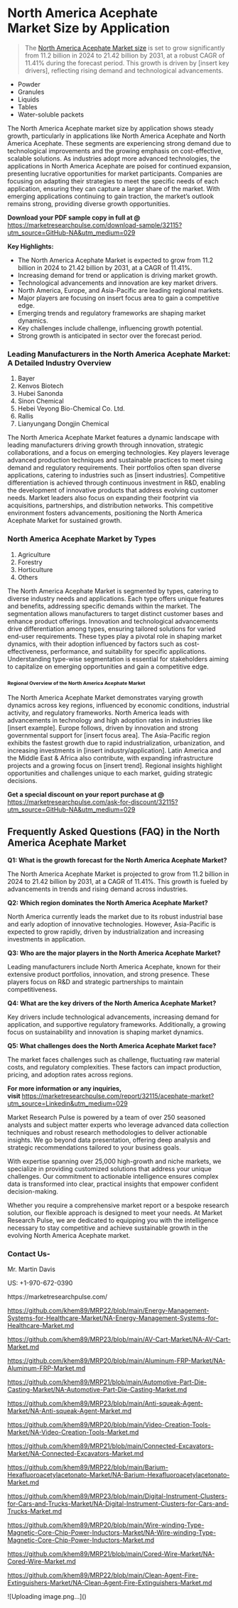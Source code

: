 <h1>North America Acephate Market&nbsp;Size by Application</h1><blockquote><p>The <a href="https://marketresearchpulse.com/download-sample/32115?utm_source=GitHub-NA&amp;utm_medium=029">North America Acephate Market size</a> is set to grow significantly from 11.2 billion in 2024 to 21.42 billion by 2031, at a robust CAGR of 11.41% during the forecast period. This growth is driven by [insert key drivers], reflecting rising demand and technological advancements.</p></blockquote><ul><li>Powder<li> Granules<li> Liquids<li> Tables<li> Water-soluble packets</li></ul><p>The North America Acephate market size by application shows steady growth, particularly in applications like North America Acephate and North America Acephate. These segments are experiencing strong demand due to technological improvements and the growing emphasis on cost-effective, scalable solutions. As industries adopt more advanced technologies, the applications in North America Acephate are poised for continued expansion, presenting lucrative opportunities for market participants. Companies are focusing on adapting their strategies to meet the specific needs of each application, ensuring they can capture a larger share of the market. With emerging applications continuing to gain traction, the market’s outlook remains strong, providing diverse growth opportunities.</p><p><strong>Download your PDF sample copy in full at @ </strong><a href="https://marketresearchpulse.com/download-sample/32115?utm_source=GitHub-NA&amp;utm_medium=029">https://marketresearchpulse.com/download-sample/32115?utm_source=GitHub-NA&amp;utm_medium=029</a></p><p><strong>Key Highlights: </strong></p><ul><li>The North America Acephate Market is expected to grow from 11.2 billion in 2024 to 21.42 billion by 2031, at a CAGR of 11.41%.</li><li>Increasing demand for trend or application is driving market growth.</li><li>Technological advancements and innovation are key market drivers.</li><li>North America, Europe, and Asia-Pacific are leading regional markets.</li><li>Major players are focusing on insert focus area to gain a competitive edge.</li><li>Emerging trends and regulatory frameworks are shaping market dynamics.</li><li>Key challenges include challenge, influencing growth potential.</li><li>Strong growth is anticipated in sector over the forecast period.</li></ul><h3>Leading Manufacturers in the North America Acephate Market: A Detailed Industry Overview</h3><ol><li>Bayer</li><li>Kenvos Biotech</li><li>Hubei Sanonda</li><li>Sinon Chemical</li><li>Hebei Veyong Bio-Chemical Co. Ltd.</li><li>Rallis</li><li>Lianyungang Dongjin Chemical</li></ol><div class="flex max-w-full flex-col flex-grow"><div class="min-h-8 text-message flex w-full flex-col items-end gap-2 whitespace-normal break-words [.text-message+&amp;]:mt-5" dir="auto" data-message-author-role="assistant" data-message-id="fd8432e4-4910-450d-b182-61b7bfb0a01f" data-message-model-slug="gpt-4o"><div class="flex w-full flex-col gap-1 empty:hidden first:pt-[3px]"><div class="markdown prose w-full break-words dark:prose-invert light"><p>The North America Acephate Market features a dynamic landscape with leading manufacturers driving growth through innovation, strategic collaborations, and a focus on emerging technologies. Key players leverage advanced production techniques and sustainable practices to meet rising demand and regulatory requirements. Their portfolios often span diverse applications, catering to industries such as [insert industries]. Competitive differentiation is achieved through continuous investment in R&amp;D, enabling the development of innovative products that address evolving customer needs. Market leaders also focus on expanding their footprint via acquisitions, partnerships, and distribution networks. This competitive environment fosters advancements, positioning the North America Acephate Market for sustained growth.</p></div></div></div></div><h3>North America Acephate Market by Types</h3><ol><li>Agriculture<li> Forestry<li> Horticulture<li> Others</li></ol><div class="flex max-w-full flex-col flex-grow"><div class="min-h-8 text-message flex w-full flex-col items-end gap-2 whitespace-normal break-words [.text-message+&amp;]:mt-5" dir="auto" data-message-author-role="assistant" data-message-id="084470be-0bb7-4664-bddf-5156b4f41249" data-message-model-slug="gpt-4o-mini"><div class="flex w-full flex-col gap-1 empty:hidden first:pt-[3px]"><div class="markdown prose w-full break-words dark:prose-invert light"><p>The North America Acephate Market is segmented by types, catering to diverse industry needs and applications. Each type offers unique features and benefits, addressing specific demands within the market. The segmentation allows manufacturers to target distinct customer bases and enhance product offerings. Innovation and technological advancements drive differentiation among types, ensuring tailored solutions for varied end-user requirements. These types play a pivotal role in shaping market dynamics, with their adoption influenced by factors such as cost-effectiveness, performance, and suitability for specific applications. Understanding type-wise segmentation is essential for stakeholders aiming to capitalize on emerging opportunities and gain a competitive edge.</p></div></div></div></div><h3><span style="font-size: 11px;">Regional Overview of the North America Acephate Market</span></h3><div class="flex max-w-full flex-col flex-grow"><div class="min-h-8 text-message flex w-full flex-col items-end gap-2 whitespace-normal break-words [.text-message+&amp;]:mt-5" dir="auto" data-message-author-role="assistant" data-message-id="e9038762-ce64-4e30-91c9-9bd413514231" data-message-model-slug="gpt-4o-mini"><div class="flex w-full flex-col gap-1 empty:hidden first:pt-[3px]"><div class="markdown prose w-full break-words dark:prose-invert light"><p>The North America Acephate Market demonstrates varying growth dynamics across key regions, influenced by economic conditions, industrial activity, and regulatory frameworks. North America leads with advancements in technology and high adoption rates in industries like [insert example]. Europe follows, driven by innovation and strong governmental support for [insert focus area]. The Asia-Pacific region exhibits the fastest growth due to rapid industrialization, urbanization, and increasing investments in [insert industry/application]. Latin America and the Middle East &amp; Africa also contribute, with expanding infrastructure projects and a growing focus on [insert trend]. Regional insights highlight opportunities and challenges unique to each market, guiding strategic decisions.</p></div></div></div></div><p><strong>Get a special discount on your report purchase at @ </strong><a href="https://marketresearchpulse.com/ask-for-discount/32115?utm_source=GitHub-NA&amp;utm_medium=029">https://marketresearchpulse.com/ask-for-discount/32115?utm_source=GitHub-NA&amp;utm_medium=029</a></p><h2>Frequently Asked Questions (FAQ) in the North America Acephate Market</h2><p><strong>Q1: What is the growth forecast for the North America Acephate Market?</strong></p><p>The North America Acephate Market is projected to grow from 11.2 billion in 2024 to 21.42 billion by 2031, at a CAGR of 11.41%. This growth is fueled by advancements in trends and rising demand across industries.</p><p><strong>Q2: Which region dominates the North America Acephate Market?</strong></p><p>North America currently leads the market due to its robust industrial base and early adoption of innovative technologies. However, Asia-Pacific is expected to grow rapidly, driven by industrialization and increasing investments in application.</p><p><strong>Q3: Who are the major players in the North America Acephate Market?</strong></p><p>Leading manufacturers include North America Acephate, known for their extensive product portfolios, innovation, and strong presence. These players focus on R&amp;D and strategic partnerships to maintain competitiveness.</p><p><strong>Q4: What are the key drivers of the North America Acephate Market?</strong></p><p>Key drivers include technological advancements, increasing demand for application, and supportive regulatory frameworks. Additionally, a growing focus on sustainability and innovation is shaping market dynamics.</p><p><strong>Q5: What challenges does the North America Acephate Market face?</strong></p><p>The market faces challenges such as challenge, fluctuating raw material costs, and regulatory complexities. These factors can impact production, pricing, and adoption rates across regions.</p><p><strong>For more information or any inquiries, visit&nbsp;</strong><a href="https://marketresearchpulse.com/report/32115/acephate-market?utm_source=Linkedin&utm_medium=029">https://marketresearchpulse.com/report/32115/acephate-market?utm_source=Linkedin&utm_medium=029</a></p><p>Market Research Pulse is powered by a team of over 250 seasoned analysts and subject matter experts who leverage advanced data collection techniques and robust research methodologies to deliver actionable insights. We go beyond data presentation, offering deep analysis and strategic recommendations tailored to your business goals.</p><p>With expertise spanning over 25,000 high-growth and niche markets, we specialize in providing customized solutions that address your unique challenges. Our commitment to actionable intelligence ensures complex data is transformed into clear, practical insights that empower confident decision-making.</p><p>Whether you require a comprehensive market report or a bespoke research solution, our flexible approach is designed to meet your needs. At Market Research Pulse, we are dedicated to equipping you with the intelligence necessary to stay competitive and achieve sustainable growth in the evolving North America Acephate market.</p><h3><strong>Contact Us-</strong></h3><p>Mr. Martin Davis</p><p>US: +1-970-672-0390</p><p>https://marketresearchpulse.com/</p><p><a href="https://github.com/khem89/MRP22/blob/main/Energy-Management-Systems-for-Healthcare-Market/NA-Energy-Management-Systems-for-Healthcare-Market.md">https://github.com/khem89/MRP22/blob/main/Energy-Management-Systems-for-Healthcare-Market/NA-Energy-Management-Systems-for-Healthcare-Market.md</a></p><p><a href="https://github.com/khem89/MRP23/blob/main/AV-Cart-Market/NA-AV-Cart-Market.md">https://github.com/khem89/MRP23/blob/main/AV-Cart-Market/NA-AV-Cart-Market.md</a></p><p><a href="https://github.com/khem89/MRP20/blob/main/Aluminum-FRP-Market/NA-Aluminum-FRP-Market.md">https://github.com/khem89/MRP20/blob/main/Aluminum-FRP-Market/NA-Aluminum-FRP-Market.md</a></p><p><a href="https://github.com/khem89/MRP21/blob/main/Automotive-Part-Die-Casting-Market/NA-Automotive-Part-Die-Casting-Market.md">https://github.com/khem89/MRP21/blob/main/Automotive-Part-Die-Casting-Market/NA-Automotive-Part-Die-Casting-Market.md</a></p><p><a href="https://github.com/khem89/MRP23/blob/main/Anti-squeak-Agent-Market/NA-Anti-squeak-Agent-Market.md">https://github.com/khem89/MRP23/blob/main/Anti-squeak-Agent-Market/NA-Anti-squeak-Agent-Market.md</a></p><p><a href="https://github.com/khem89/MRP20/blob/main/Video-Creation-Tools-Market/NA-Video-Creation-Tools-Market.md">https://github.com/khem89/MRP20/blob/main/Video-Creation-Tools-Market/NA-Video-Creation-Tools-Market.md</a></p><p><a href="https://github.com/khem89/MRP21/blob/main/Connected-Excavators-Market/NA-Connected-Excavators-Market.md">https://github.com/khem89/MRP21/blob/main/Connected-Excavators-Market/NA-Connected-Excavators-Market.md</a></p><p><a href="https://github.com/khem89/MRP22/blob/main/Barium-Hexafluoroacetylacetonato-Market/NA-Barium-Hexafluoroacetylacetonato-Market.md">https://github.com/khem89/MRP22/blob/main/Barium-Hexafluoroacetylacetonato-Market/NA-Barium-Hexafluoroacetylacetonato-Market.md</a></p><p><a href="https://github.com/khem89/MRP23/blob/main/Digital-Instrument-Clusters-for-Cars-and-Trucks-Market/NA-Digital-Instrument-Clusters-for-Cars-and-Trucks-Market.md">https://github.com/khem89/MRP23/blob/main/Digital-Instrument-Clusters-for-Cars-and-Trucks-Market/NA-Digital-Instrument-Clusters-for-Cars-and-Trucks-Market.md</a></p><p><a href="https://github.com/khem89/MRP20/blob/main/Wire-winding-Type-Magnetic-Core-Chip-Power-Inductors-Market/NA-Wire-winding-Type-Magnetic-Core-Chip-Power-Inductors-Market.md">https://github.com/khem89/MRP20/blob/main/Wire-winding-Type-Magnetic-Core-Chip-Power-Inductors-Market/NA-Wire-winding-Type-Magnetic-Core-Chip-Power-Inductors-Market.md</a></p><p><a href="https://github.com/khem89/MRP21/blob/main/Cored-Wire-Market/NA-Cored-Wire-Market.md">https://github.com/khem89/MRP21/blob/main/Cored-Wire-Market/NA-Cored-Wire-Market.md</a></p><p><a href="https://github.com/khem89/MRP22/blob/main/Clean-Agent-Fire-Extinguishers-Market/NA-Clean-Agent-Fire-Extinguishers-Market.md">https://github.com/khem89/MRP22/blob/main/Clean-Agent-Fire-Extinguishers-Market/NA-Clean-Agent-Fire-Extinguishers-Market.md</a></p>
![Uploading image.png…]()
